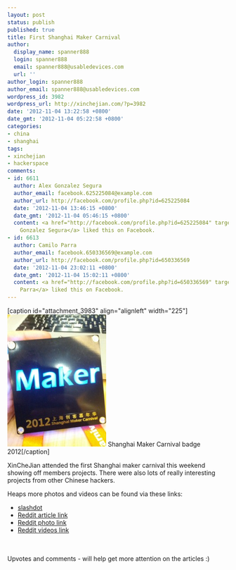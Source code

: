```yaml
---
layout: post
status: publish
published: true
title: First Shanghai Maker Carnival
author:
  display_name: spanner888
  login: spanner888
  email: spanner888@usabledevices.com
  url: ''
author_login: spanner888
author_email: spanner888@usabledevices.com
wordpress_id: 3982
wordpress_url: http://xinchejian.com/?p=3982
date: '2012-11-04 13:22:58 +0800'
date_gmt: '2012-11-04 05:22:58 +0800'
categories:
- china
- shanghai
tags:
- xinchejian
- hackerspace
comments:
- id: 6611
  author: Alex Gonzalez Segura
  author_email: facebook.625225084@example.com
  author_url: http://facebook.com/profile.php?id=625225084
  date: '2012-11-04 13:46:15 +0800'
  date_gmt: '2012-11-04 05:46:15 +0800'
  content: <a href="http://facebook.com/profile.php?id=625225084" target="_blank">Alex
    Gonzalez Segura</a> liked this on Facebook.
- id: 6613
  author: Camilo Parra
  author_email: facebook.650336569@example.com
  author_url: http://facebook.com/profile.php?id=650336569
  date: '2012-11-04 23:02:11 +0800'
  date_gmt: '2012-11-04 15:02:11 +0800'
  content: <a href="http://facebook.com/profile.php?id=650336569" target="_blank">Camilo
    Parra</a> liked this on Facebook.
---
```

<p><!--:en-->[caption id="attachment_3983" align="alignleft" width="225"]<a href="http://xinchejian.com/2012/11/04/first-shanghai-maker-carnival/img_20121104_105728/" rel="attachment wp-att-3983"><img class="size-medium wp-image-3983" title="Shanghai Maker Carnival badge" src="/uploads/2012/11/IMG_20121104_105728-225x300.jpg" alt="Shanghai Maker Carnival badge" width="225" height="300" /></a> Shanghai Maker Carnival badge 2012[/caption]</p>
<p>XinCheJian attended the first Shanghai maker carnival this weekend showing off members projects. There were also lots of really interesting projects from other Chinese hackers.</p>
<p>Heaps more photos and videos can be found via these links:</p>
<ul>
<li><a title="Slashdot" href="http://slashdot.org/submission/2337035/first-shanghai-maker-carnival">slashdot</a></li>
<li><a title="Reddit article link" href=" http://www.reddit.com/r/opensourcehardware/comments/12k9by/first_shanghai_maker_carnival/">Reddit article link</a></li>
<li><a title="Reddit photo link" href="http://www.reddit.com/r/opensourcehardware/comments/12kc74/first_shanghai_maker_carnival_photos/">Reddit photo link</a></li>
<li><a title="Reddit videos link" href="http://www.reddit.com/r/opensourcehardware/comments/12la4b/first_shanghai_maker_carnival_videos/">Reddit videos link</a></li><br />
</ul><br />
Upvotes and comments - will help get more attention on the articles :)<!--:--><!--:zh-->
<p></p><br />
<!--:--></p>
